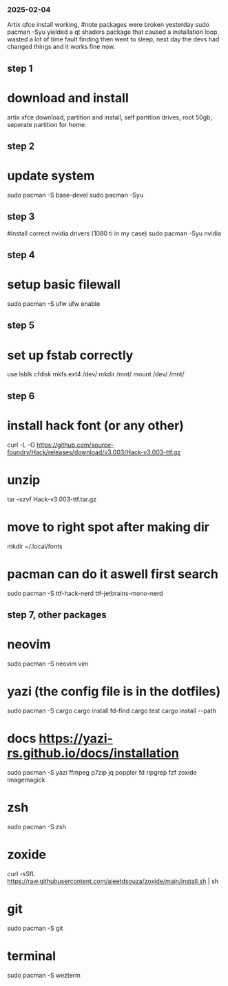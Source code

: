 ### 2025-02-04
Artix qfce install working, #note packages were broken yesterday sudo pacman -Syu yielded a qt shaders package that caused a installation loop, wasted a lot of time fault finding then went to sleep, next day the devs had changed things and it works fine now.


## step 1 
# download and install
artix xfce download, partition and install, self partition drives, root 50gb, seperate partition for home.

## step 2
# update system
sudo pacman -S base-devel
sudo pacman -Syu

## step 3
#install correct nvidia drivers (1080 ti in my case)
sudo pacman -Syu nvidia

## step 4
# setup basic filewall
sudo pacman -S ufw
ufw enable

## step 5
# set up fstab correctly
use lsblk
cfdisk
mkfs.ext4 /dev/<device name>
mkdir /mnt/<mount name>
mount /dev/<device name> /mnt/<mount name>

## step 6

# install hack font (or any other)
curl -L -O https://github.com/source-foundry/Hack/releases/download/v3.003/Hack-v3.003-ttf.gz
# unzip
tar -xzvf Hack-v3.003-ttf.tar.gz
# move to right spot after making dir
mkdir ~/.local/fonts
# pacman can do it aswell first search
sudo pacman -S ttf-hack-nerd ttf-jetbrains-mono-nerd 

## step 7, other packages

# neovim
sudo pacman -S neovim vim
# yazi (the config file is in the dotfiles)
sudo pacman -S cargo
cargo install fd-find
cargo test
cargo install --path

# docs https://yazi-rs.github.io/docs/installation
sudo pacman -S yazi ffmpeg p7zip jq poppler fd ripgrep fzf zoxide imagemagick

# zsh
sudo pacman -S zsh

# zoxide
curl -sSfL https://raw.githubusercontent.com/ajeetdsouza/zoxide/main/install.sh | sh

# git
sudo pacman -S git

# terminal
sudo pacman -S wezterm





